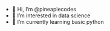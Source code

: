 - 👋 Hi, I’m @pineaplecodes
- 👀 I’m interested in data science
- 🌱 I’m currently learning basic python

<!---
pineaplecodes/pineaplecodes is a ✨ special ✨ repository because its `README.md` (this file) appears on your GitHub profile.
You can click the Preview link to take a look at your changes.
--->
